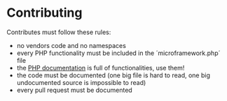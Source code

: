 # Contributing

Contributes must follow these rules:

 * no vendors code and no namespaces
 * every PHP functionality must be included in the ´microframework.php´ file
 * the [PHP documentation](http://php.net/manual/en/indexes.functions.php) is full of functionalities, use them!
 * the code must be documented (one big file is hard to read, one big undocumented source is impossible to read)
 * every pull request must be documented
